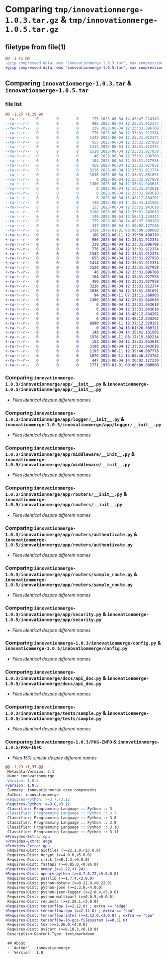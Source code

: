 # Comparing `tmp/innovationmerge-1.0.3.tar.gz` & `tmp/innovationmerge-1.0.5.tar.gz`

## filetype from file(1)

```diff
@@ -1 +1 @@
-gzip compressed data, was "innovationmerge-1.0.3.tar", max compression
+gzip compressed data, was "innovationmerge-1.0.5.tar", max compression
```

## Comparing `innovationmerge-1.0.3.tar` & `innovationmerge-1.0.5.tar`

### file list

```diff
@@ -1,25 +1,29 @@
--rw-r--r--   0        0        0      175 2023-06-04 14:43:47.224349 innovationmerge-1.0.3/innovationmerge/__init__.py
--rw-r--r--   0        0        0      986 2023-06-04 12:33:31.912374 innovationmerge-1.0.3/innovationmerge/app/__init__.py
--rw-r--r--   0        0        0      339 2023-06-04 12:33:31.896708 innovationmerge-1.0.3/innovationmerge/app/exceptions.py
--rw-r--r--   0        0        0      776 2023-06-04 12:33:31.912374 innovationmerge-1.0.3/innovationmerge/app/logger/__init__.py
--rw-r--r--   0        0        0     1342 2023-06-04 12:33:31.912374 innovationmerge-1.0.3/innovationmerge/app/middleware/__init__.py
--rw-r--r--   0        0        0      655 2023-06-04 12:33:31.927958 innovationmerge-1.0.3/innovationmerge/app/routers/__init__.py
--rw-r--r--   0        0        0     1414 2023-06-04 12:33:31.912374 innovationmerge-1.0.3/innovationmerge/app/routers/authenticate.py
--rw-r--r--   0        0        0     1520 2023-06-04 12:33:31.927958 innovationmerge-1.0.3/innovationmerge/app/routers/sample_route.py
--rw-r--r--   0        0        0       46 2023-06-04 12:33:31.896708 innovationmerge-1.0.3/innovationmerge/app/sample.py
--rw-r--r--   0        0        0      104 2023-06-04 12:33:31.927958 innovationmerge-1.0.3/innovationmerge/app/schemas/sample_schema.py
--rw-r--r--   0        0        0      459 2023-06-04 12:33:31.927958 innovationmerge-1.0.3/innovationmerge/app/schemas/user_schema.py
--rw-r--r--   0        0        0     3226 2023-06-04 12:33:31.912374 innovationmerge-1.0.3/innovationmerge/app/security.py
--rw-r--r--   0        0        0     1836 2023-06-04 12:33:31.881091 innovationmerge-1.0.3/innovationmerge/config.py
--rw-r--r--   0        0        0        0 2023-06-04 12:33:31.927958 innovationmerge-1.0.3/innovationmerge/data/test.txt
--rw-r--r--   0        0        0     1300 2023-06-04 12:33:31.943618 innovationmerge-1.0.3/innovationmerge/docs/api_doc.py
--rw-r--r--   0        0        0        0 2023-06-04 12:33:31.943618 innovationmerge-1.0.3/innovationmerge/docs/file.md
--rw-r--r--   0        0        0        0 2023-06-04 12:33:31.943618 innovationmerge-1.0.3/innovationmerge/scripts/test.sh
--rw-r--r--   0        0        0        0 2023-06-04 13:48:12.834202 innovationmerge-1.0.3/innovationmerge/src/ai/__init__.py
--rw-r--r--   0        0        0      148 2023-06-04 14:35:41.131565 innovationmerge-1.0.3/innovationmerge/src/ai/edge/object_detection.py
--rw-r--r--   0        0        0      153 2023-06-04 12:33:31.943618 innovationmerge-1.0.3/innovationmerge/tests/__init__.py
--rw-r--r--   0        0        0     3188 2023-06-04 12:33:31.943618 innovationmerge-1.0.3/innovationmerge/tests/sample.py
--rw-r--r--   0        0        0      140 2023-06-04 13:58:13.234443 innovationmerge-1.0.3/innovationmerge/tests/test_object_detection.py
--rw-r--r--   0        0        0      779 2023-06-04 14:45:37.509189 innovationmerge-1.0.3/pyproject.toml
--rw-r--r--   0        0        0      447 2023-06-04 14:30:02.127230 innovationmerge-1.0.3/README.md
--rw-r--r--   0        0        0     1438 1970-01-01 00:00:00.000000 innovationmerge-1.0.3/PKG-INFO
+-rw-r--r--   0        0        0      180 2023-06-11 12:39:59.490310 innovationmerge-1.0.5/innovationmerge/__init__.py
+-rw-r--r--   0        0        0      986 2023-06-04 12:33:31.912374 innovationmerge-1.0.5/innovationmerge/app/__init__.py
+-rw-r--r--   0        0        0      339 2023-06-04 12:33:31.896708 innovationmerge-1.0.5/innovationmerge/app/exceptions.py
+-rw-r--r--   0        0        0      776 2023-06-04 12:33:31.912374 innovationmerge-1.0.5/innovationmerge/app/logger/__init__.py
+-rw-r--r--   0        0        0     1342 2023-06-04 12:33:31.912374 innovationmerge-1.0.5/innovationmerge/app/middleware/__init__.py
+-rw-r--r--   0        0        0      655 2023-06-04 12:33:31.927958 innovationmerge-1.0.5/innovationmerge/app/routers/__init__.py
+-rw-r--r--   0        0        0     1414 2023-06-04 12:33:31.912374 innovationmerge-1.0.5/innovationmerge/app/routers/authenticate.py
+-rw-r--r--   0        0        0     1520 2023-06-04 12:33:31.927958 innovationmerge-1.0.5/innovationmerge/app/routers/sample_route.py
+-rw-r--r--   0        0        0       46 2023-06-04 12:33:31.896708 innovationmerge-1.0.5/innovationmerge/app/sample.py
+-rw-r--r--   0        0        0      104 2023-06-04 12:33:31.927958 innovationmerge-1.0.5/innovationmerge/app/schemas/sample_schema.py
+-rw-r--r--   0        0        0      459 2023-06-04 12:33:31.927958 innovationmerge-1.0.5/innovationmerge/app/schemas/user_schema.py
+-rw-r--r--   0        0        0     3226 2023-06-04 12:33:31.912374 innovationmerge-1.0.5/innovationmerge/app/security.py
+-rw-r--r--   0        0        0     1836 2023-06-04 12:33:31.881091 innovationmerge-1.0.5/innovationmerge/config.py
+-rw-r--r--   0        0        0       94 2023-06-11 07:21:11.268905 innovationmerge-1.0.5/innovationmerge/configurations/constants.py
+-rw-r--r--   0        0        0     1300 2023-06-04 12:33:31.943618 innovationmerge-1.0.5/innovationmerge/docs/api_doc.py
+-rw-r--r--   0        0        0        0 2023-06-04 12:33:31.943618 innovationmerge-1.0.5/innovationmerge/docs/file.md
+-rw-r--r--   0        0        0        0 2023-06-04 12:33:31.943618 innovationmerge-1.0.5/innovationmerge/scripts/test.sh
+-rw-r--r--   0        0        0        0 2023-06-04 13:48:12.834202 innovationmerge-1.0.5/innovationmerge/src/ai/__init__.py
+-rw-r--r--   0        0        0        0 2023-06-04 13:48:12.834202 innovationmerge-1.0.5/innovationmerge/src/ai/cpu/__init__.py
+-rw-r--r--   0        0        0     8690 2023-06-11 12:37:12.329152 innovationmerge-1.0.5/innovationmerge/src/ai/cpu/object_detection.py
+-rw-r--r--   0        0        0        0 2023-06-04 16:01:26.589721 innovationmerge-1.0.5/innovationmerge/src/ai/edge/__init__.py
+-rw-r--r--   0        0        0      148 2023-06-04 14:35:41.131565 innovationmerge-1.0.5/innovationmerge/src/ai/edge/object_detection.py
+-rw-r--r--   0        0        0     1576 2023-06-11 08:17:15.382234 innovationmerge-1.0.5/innovationmerge/src/utils/responses.py
+-rw-r--r--   0        0        0      153 2023-06-04 12:33:31.943618 innovationmerge-1.0.5/innovationmerge/tests/__init__.py
+-rw-r--r--   0        0        0     3188 2023-06-04 12:33:31.943618 innovationmerge-1.0.5/innovationmerge/tests/sample.py
+-rw-r--r--   0        0        0     1193 2023-06-11 12:39:40.887778 innovationmerge-1.0.5/innovationmerge/tests/test_object_detection.py
+-rw-r--r--   0        0        0     1070 2023-06-11 13:08:46.873762 innovationmerge-1.0.5/pyproject.toml
+-rw-r--r--   0        0        0      447 2023-06-04 14:30:02.127230 innovationmerge-1.0.5/README.md
+-rw-r--r--   0        0        0     1771 1970-01-01 00:00:00.000000 innovationmerge-1.0.5/PKG-INFO
```

### Comparing `innovationmerge-1.0.3/innovationmerge/app/__init__.py` & `innovationmerge-1.0.5/innovationmerge/app/__init__.py`

 * *Files identical despite different names*

### Comparing `innovationmerge-1.0.3/innovationmerge/app/logger/__init__.py` & `innovationmerge-1.0.5/innovationmerge/app/logger/__init__.py`

 * *Files identical despite different names*

### Comparing `innovationmerge-1.0.3/innovationmerge/app/middleware/__init__.py` & `innovationmerge-1.0.5/innovationmerge/app/middleware/__init__.py`

 * *Files identical despite different names*

### Comparing `innovationmerge-1.0.3/innovationmerge/app/routers/__init__.py` & `innovationmerge-1.0.5/innovationmerge/app/routers/__init__.py`

 * *Files identical despite different names*

### Comparing `innovationmerge-1.0.3/innovationmerge/app/routers/authenticate.py` & `innovationmerge-1.0.5/innovationmerge/app/routers/authenticate.py`

 * *Files identical despite different names*

### Comparing `innovationmerge-1.0.3/innovationmerge/app/routers/sample_route.py` & `innovationmerge-1.0.5/innovationmerge/app/routers/sample_route.py`

 * *Files identical despite different names*

### Comparing `innovationmerge-1.0.3/innovationmerge/app/security.py` & `innovationmerge-1.0.5/innovationmerge/app/security.py`

 * *Files identical despite different names*

### Comparing `innovationmerge-1.0.3/innovationmerge/config.py` & `innovationmerge-1.0.5/innovationmerge/config.py`

 * *Files identical despite different names*

### Comparing `innovationmerge-1.0.3/innovationmerge/docs/api_doc.py` & `innovationmerge-1.0.5/innovationmerge/docs/api_doc.py`

 * *Files identical despite different names*

### Comparing `innovationmerge-1.0.3/innovationmerge/tests/sample.py` & `innovationmerge-1.0.5/innovationmerge/tests/sample.py`

 * *Files identical despite different names*

### Comparing `innovationmerge-1.0.3/PKG-INFO` & `innovationmerge-1.0.5/PKG-INFO`

 * *Files 15% similar despite different names*

```diff
@@ -1,29 +1,37 @@
 Metadata-Version: 2.1
 Name: innovationmerge
-Version: 1.0.3
+Version: 1.0.5
 Summary: innovationmerge core components
 Author: innovationmerge
-Requires-Python: >=3.7,<3.12
+Requires-Python: >=3.8,<3.12
 Classifier: Programming Language :: Python :: 3
-Classifier: Programming Language :: Python :: 3.7
 Classifier: Programming Language :: Python :: 3.8
 Classifier: Programming Language :: Python :: 3.9
 Classifier: Programming Language :: Python :: 3.10
 Classifier: Programming Language :: Python :: 3.11
+Provides-Extra: cpu
+Provides-Extra: edge
+Provides-Extra: gpu
 Requires-Dist: aiofiles (>=22.1.0,<23.0.0)
 Requires-Dist: bcrypt (>=4.0.0,<5.0.0)
 Requires-Dist: click (>=8.1.3,<9.0.0)
 Requires-Dist: fastapi (>=0.85.0,<0.86.0)
+Requires-Dist: numpy (>=1.22,<1.24)
+Requires-Dist: opencv-python (>=4.7.0.72,<5.0.0.0)
 Requires-Dist: passlib (>=1.7.4,<2.0.0)
 Requires-Dist: python-dotenv (>=0.21.0,<0.22.0)
 Requires-Dist: python-jose (>=3.3.0,<4.0.0)
 Requires-Dist: python-json-logger (>=2.0.4,<3.0.0)
 Requires-Dist: python-multipart (>=0.0.5,<0.0.6)
 Requires-Dist: requests (>=2.28.1,<3.0.0)
+Requires-Dist: tensorflow (==2.12.0) ; extra == "edge"
+Requires-Dist: tensorflow-cpu (==2.12.0) ; extra == "cpu"
+Requires-Dist: tensorflow-intel (>=2.12.0,<3.0.0) ; extra == "cpu"
+Requires-Dist: tensorflow-io-gcs-filesystem (==0.31.0)
 Requires-Dist: tox (>=3.26.0,<4.0.0)
 Requires-Dist: uvicorn (>=0.18.3,<0.19.0)
 Description-Content-Type: text/markdown
 
 ## About
 - `Author` : innovationmerge
 - `Version`: 1.0
```

